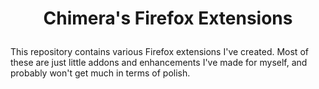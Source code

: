 # <p align=center>Chimera's Firefox Extensions</p>

This repository contains various Firefox extensions I've created. Most of these are just little addons and enhancements I've made for myself, and probably won't get much in terms of polish.